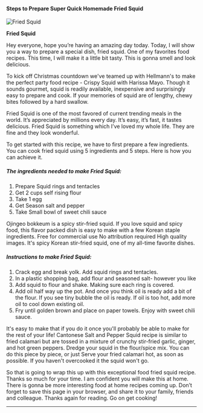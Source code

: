             

#### Steps to Prepare Super Quick Homemade Fried Squid

![Fried Squid](https://img-global.cpcdn.com/recipes/392fdff754dc956c/751x532cq70/fried-squid-recipe-main-photo.jpg)

**Fried Squid**

Hey everyone, hope you’re having an amazing day today. Today, I will show you a way to prepare a special dish, fried squid. One of my favorites food recipes. This time, I will make it a little bit tasty. This is gonna smell and look delicious.

To kick off Christmas countdown we've teamed up with Hellmann's to make the perfect party food recipe - Crispy Squid with Harissa Mayo. Though it sounds gourmet, squid is readily available, inexpensive and surprisingly easy to prepare and cook. If your memories of squid are of lengthy, chewy bites followed by a hard swallow.

Fried Squid is one of the most favored of current trending meals in the world. It’s appreciated by millions every day. It’s easy, it’s fast, it tastes delicious. Fried Squid is something which I’ve loved my whole life. They are fine and they look wonderful.

To get started with this recipe, we have to first prepare a few ingredients. You can cook fried squid using 5 ingredients and 5 steps. Here is how you can achieve it.

##### The ingredients needed to make Fried Squid:

1.  Prepare Squid rings and tentacles
2.  Get 2 cups self rising flour
3.  Take 1 egg
4.  Get Season salt and pepper
5.  Take Small bowl of sweet chili sauce

Ojingeo bokkeum is a spicy stir-fried squid. If you love squid and spicy food, this flavor packed dish is easy to make with a few Korean staple ingredients. Free for commercial use No attribution required High quality images. It's spicy Korean stir-fried squid, one of my all-time favorite dishes.

##### Instructions to make Fried Squid:

1.  Crack egg and break yolk. Add squid rings and tentacles.
2.  In a plastic shopping bag, add flour and seasoned salt- however you like
3.  Add squid to flour and shake. Making sure each ring is covered.
4.  Add oil half way up the pot. And once you think oil is ready add a bit of the flour. If you see tiny bubble the oil is ready. If oil is too hot, add more oil to cool down existing oil.
5.  Fry until golden brown and place on paper towels. Enjoy with sweet chili sauce.

It's easy to make that if you do it once you'll probably be able to make for the rest of your life! Cantonese Salt and Pepper Squid recipe is similar to fried calamari but are tossed in a mixture of crunchy stir-fried garlic, ginger, and hot green peppers. Dredge your squid in the flour/spice mix. You can do this piece by piece, or just Serve your fried calamari hot, as soon as possible. If you haven't overcooked it the squid won't go.

So that is going to wrap this up with this exceptional food fried squid recipe. Thanks so much for your time. I am confident you will make this at home. There is gonna be more interesting food at home recipes coming up. Don’t forget to save this page in your browser, and share it to your family, friends and colleague. Thanks again for reading. Go on get cooking!

* * *